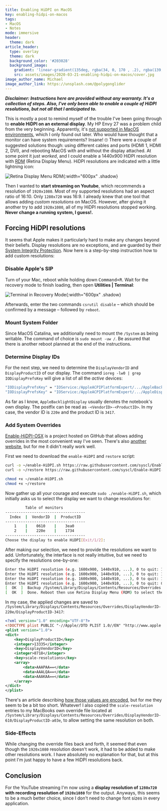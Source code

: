 ```yaml
---
title: Enabling HiDPI on MacOS
key: enabling-hidpi-on-macos
tags:
- MacOS
- Notes
mode: immersive
header:
  theme: dark
article_header:
  type: overlay
  theme: dark
  background_color: '#203028'
  background_image:
    gradient: 'linear-gradient(135deg, rgba(34, 0, 170 , .2), rgba(139, 34, 139, .2))'
    src: assets/images/2020-03-21-enabling-hidpi-on-macos/cover.jpg
image_author_name: Michael
image_author_link: https://unsplash.com/@polygonglider
---
```


***Disclaimer: Instructions here are provided without any warranty. It's a collection of steps. Also, I've only been able to enable a couple of HiDPI resolutions, but not all that I anticipated to.***

This is mostly a post to remind myself of the trouble I've been going through to **enable HiDPI on an external display**. My HP Envy 27 was a problem child from the very beginning. Apparently, it's [not supported in MacOS environments](https://h30434.www3.hp.com/t5/Desktop-Video-Display-and-Touch/Envy-27s-monitor-won-t-give-full-res/td-p/6008349), which I only found out later. Who would have thought that a monitor can have system requirements? Insane! 🙄 There were a couple of suggested solutions though: using different cables and ports (HDMI 1, HDMI 2, DVI), and rebooting MacOS with and without the display attached. At some point it just _worked_, and I could enable a 1440x900 HiDPI resolution with [RDM](https://github.com/avibrazil/RDM/) (Retina Display Menu). HiDPI resolutions are indicated with a little lightning icon:

![Retina Display Menu RDM](/assets/images/2020-03-21-enabling-hidpi-on-macos/rdm.png){:width="600px" .shadow}

Then I wanted to **start streaming on Youtube**, which recommends a resolution of `1920x1080`. Most of my supported resolutions had an aspect ratio of 16:10. Only `1280x720` was 16:9. I already knew that one tool that allows adding _custom resolutions_ on MacOS. However, after giving it another try to add `1920x1080`, all of my HiDPI resolutions stopped working. **Never change a running system, I guess!.**

## Forcing HiDPI resolutions

It seems that Apple makes it particularly hard to make any changes beyond their beliefs. Display resolutions are no exceptions, and are guarded by their [System Integrity Protection](https://support.apple.com/en-us/HT204899). Now here is a step-by-step instruction how to add custom resolutions:

### Disable Apple's SIP

Turn of your Mac, reboot while holding down <kbd>Command+R</kbd>. Wait for the recovery mode to finish loading, then open **Utilities &#124; Terminal**:

![Terminal in Recovery Mode](/assets/images/2020-03-21-enabling-hidpi-on-macos/terminal-in-recovery-mode2.jpg){:width="600px" .shadow}

Afterwards, enter the two commands `csrutil disable` – which should be confirmed by a message – followed by `reboot`.

### Mount System Folder

Since MacOS Catalina, we additionally need to mount the `/System` as being writable. The command of choice is `sudo mount -uw /`. Be assured that there is another reboot planned at the end of the instructions.

### Determine Display IDs

For the next step, we need to determine the `DisplayVendorID` and `DisplayProductID` of our display. The command `ioreg -lw0 | grep IODisplayPrefsKey` will give a list of all the _active_ devices:

```bash
"IODisplayPrefsKey" = "IOService:/AppleACPIPlatformExpert/.../AppleBacklightDisplay-610-a03e"
"IODisplayPrefsKey" = "IOService:/AppleACPIPlatformExpert/.../AppleDisplay-220e-3417"
```

As far as I know, `AppleBacklightDisplay` usually denotes the notebook's own display. The postfix can be read as `-<VendorID>-<ProductID>`. In my case, the vendor ID is `220e` and the product ID is `3417`.

### Add System Overrides

[Enable-HiDPI-OSX](https://github.com/syscl/Enable-HiDPI-OSX) is a project hosted on GitHub that allows adding overrides in the most convenient way I've seen. There's also [another website](https://comsysto.github.io/Display-Override-PropertyList-File-Parser-and-Generator-with-HiDPI-Support-For-Scaled-Resolutions/), but for me it didn't really work well.

First we need to download the `enable-HiDPI` and `restore` script:

```bash
curl -o ~/enable-HiDPI.sh https://raw.githubusercontent.com/syscl/Enable-HiDPI-OSX/master/enable-HiDPI.sh
curl -o ~/restore https://raw.githubusercontent.com/syscl/Enable-HiDPI-OSX/master/restore

chmod +x ~/enable-HiDPI.sh
chmod +x ~/restore
```

Now gather up all your courage and execute `sudo ./enable-HiDPI.sh`, which initially asks us to select the display we want to change resolutions for:

```bash
         Table of monitors
------------------------------------
  Index  |  VendorID  |  ProductID
------------------------------------
    1    |    0610    |    3ea0
    2    |    220e    |    1734
------------------------------------
Choose the display to enable HiDPI[Exit/1/2]:
```

After making our selection, we need to provide the resolutions we want to add. Unfortunately, the interface is not really intuitive, but we need to specify the resolutions one-by-one:

```bash
Enter the HiDPI resolution (e.g. 1600x900, 1440x910, ...), 0 to quit: 1920x1080
Enter the HiDPI resolution (e.g. 1600x900, 1440x910, ...), 0 to quit: 1440x900
Enter the HiDPI resolution (e.g. 1600x900, 1440x910, ...), 0 to quit: 1280x720
Enter the HiDPI resolution (e.g. 1600x900, 1440x910, ...), 0 to quit: 0
[  OK  ]  Backup /System/Library/Displays/Contents/Resources/Overrides.
[  OK  ]  Done. Reboot then use Retina Display Menu (RDM) to select the HiDPI resolution just injected!.
```

In my case, the applied changes are saved to `/System/Library/Displays/Contents/Resources/Overrides/DisplayVendorID-220e/DisplayProductID-3417`:

```xml
<?xml version="1.0" encoding="UTF-8"?>
<!DOCTYPE plist PUBLIC "-//Apple//DTD PLIST 1.0//EN" "http://www.apple.com/DTDs/PropertyList-1.0.dtd">
<plist version="1.0">
<dict>
	<key>DisplayProductID</key>
	<integer>13335</integer>
	<key>DisplayVendorID</key>
	<integer>8718</integer>
	<key>scale-resolutions</key>
	<array>
		<data>AAAPAA==</data>
		<data>AAALQA==</data>
		<data>AAAKAA==</data>
	</array>
</dict>
</plist>
```

There's an article describing [how those values are encoded](https://comsystoreply.de/blog-post/force-hidpi-resolutions-for-dell-u2515h-monitor), but for me they seem to be a bit too short. Whatever! I also copied the `scale-resolution` entries to my MacBooks own override file located at `/System/Library/Displays/Contents/Resources/Overrides/DisplayVendorID-610/DisplayProductID-a03e`, to allow setting the same resolution on both.

### Side-Effects

While changing the override files back and forth, it seemed that even though the `1920x1080` resolution doesn't work, it had to be added to make other resolutions work. I have absolutely no explanation for that, but at this point I'm just happy to have a few HiDPI resolutions back.

## Conclusion

For the YouTube streaming I'm now using a **display resolution of `1280x720` with recording resolution of `1920x1080`** for the output. Anyways, this seems to be a much better choice, since I don't need to change font sizes in every application.
